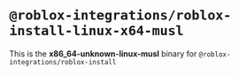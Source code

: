 # `@roblox-integrations/roblox-install-linux-x64-musl`

This is the **x86_64-unknown-linux-musl** binary for `@roblox-integrations/roblox-install`
